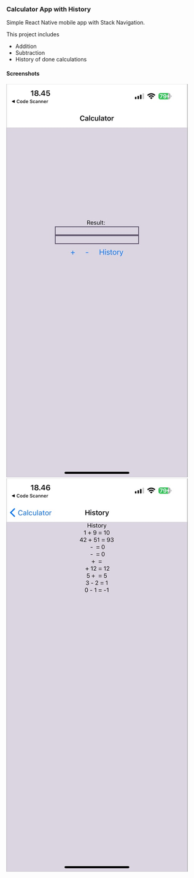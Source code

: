 ### Calculator App with History  
Simple React Native mobile app with Stack Navigation.  
  
This project includes  
- Addition  
- Subtraction  
- History of done calculations  
  
  
#### Screenshots  
![alt Screenshot of the Calculator App](./screenshots/processed-A7E77C3C-F5BC-4E1F-B11E-5E221E32B73B.jpeg)
![alt Screenshot of the Calculator App History](./screenshots/processed-5230A05E-F037-4EB3-ADDF-7DA8F0FDB269.jpeg)
